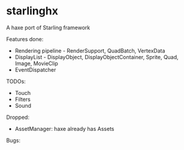 starlinghx
==========

A haxe port of Starling framework

Features done:

* Rendering pipeline - RenderSupport, QuadBatch, VertexData
* DisplayList - DisplayObject, DisplayObjectContainer, Sprite, Quad, Image, MovieClip 
* EventDispatcher

TODOs:
* Touch
* Filters
* Sound

Dropped:
* AssetManager: haxe already has Assets

Bugs:

